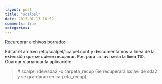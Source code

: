 ```yaml
---
layout: post
title: "scalpel"
date: 2013-07-13 16:52
comments: true
categories: 
---
```

Recureprar archivos borrados

Editar el archivo /etc/scalpel/scalpel.conf y descomentamos la linea de la extensión que se quiere recuperar. P.e. para un .avi seria la linea 110. Guardar y arrancar la aplicación:

>\# scalpel /dev/sda2 -o carpeta_recup (Se recuperará los avi de sda2 y se guardaran en carpeta_recup)

